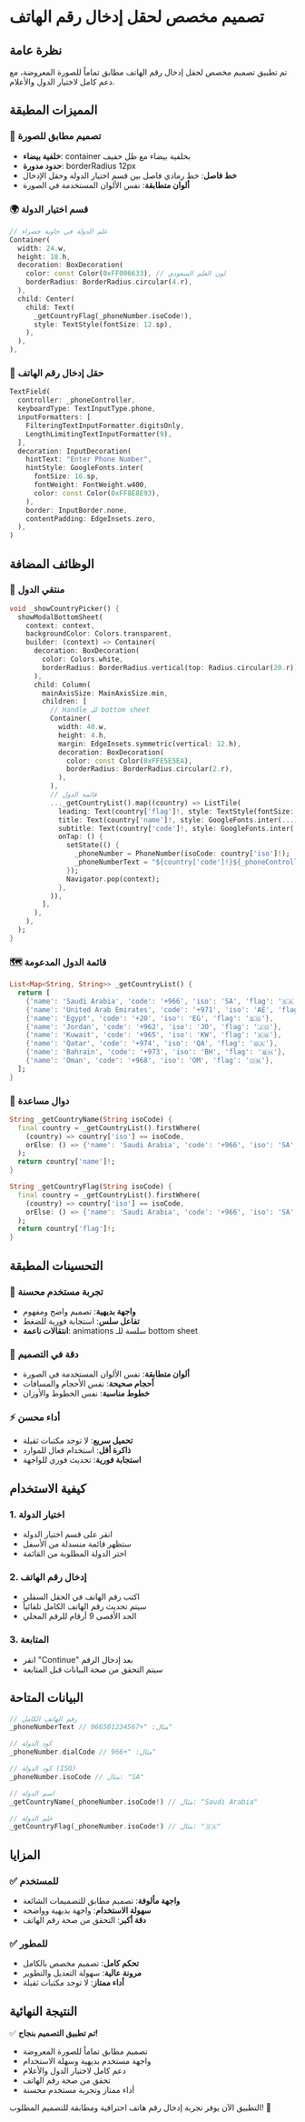 # تصميم مخصص لحقل إدخال رقم الهاتف

## نظرة عامة
تم تطبيق تصميم مخصص لحقل إدخال رقم الهاتف مطابق تماماً للصورة المعروضة، مع دعم كامل لاختيار الدول والأعلام.

## المميزات المطبقة

### 🎨 **تصميم مطابق للصورة**
- **خلفية بيضاء**: container بخلفية بيضاء مع ظل خفيف
- **حدود مدورة**: borderRadius 12px
- **خط فاصل**: خط رمادي فاصل بين قسم اختيار الدولة وحقل الإدخال
- **ألوان متطابقة**: نفس الألوان المستخدمة في الصورة

### 🌍 **قسم اختيار الدولة**
```dart
// علم الدولة في حاوية خضراء
Container(
  width: 24.w,
  height: 18.h,
  decoration: BoxDecoration(
    color: const Color(0xFF006633), // لون العلم السعودي
    borderRadius: BorderRadius.circular(4.r),
  ),
  child: Center(
    child: Text(
      _getCountryFlag(_phoneNumber.isoCode!),
      style: TextStyle(fontSize: 12.sp),
    ),
  ),
),
```

### 📱 **حقل إدخال رقم الهاتف**
```dart
TextField(
  controller: _phoneController,
  keyboardType: TextInputType.phone,
  inputFormatters: [
    FilteringTextInputFormatter.digitsOnly,
    LengthLimitingTextInputFormatter(9),
  ],
  decoration: InputDecoration(
    hintText: "Enter Phone Number",
    hintStyle: GoogleFonts.inter(
      fontSize: 16.sp,
      fontWeight: FontWeight.w400,
      color: const Color(0xFF8E8E93),
    ),
    border: InputBorder.none,
    contentPadding: EdgeInsets.zero,
  ),
)
```

## الوظائف المضافة

### 🔄 **منتقي الدول**
```dart
void _showCountryPicker() {
  showModalBottomSheet(
    context: context,
    backgroundColor: Colors.transparent,
    builder: (context) => Container(
      decoration: BoxDecoration(
        color: Colors.white,
        borderRadius: BorderRadius.vertical(top: Radius.circular(20.r)),
      ),
      child: Column(
        mainAxisSize: MainAxisSize.min,
        children: [
          // Handle للـ bottom sheet
          Container(
            width: 40.w,
            height: 4.h,
            margin: EdgeInsets.symmetric(vertical: 12.h),
            decoration: BoxDecoration(
              color: const Color(0xFFE5E5EA),
              borderRadius: BorderRadius.circular(2.r),
            ),
          ),
          // قائمة الدول
          ..._getCountryList().map((country) => ListTile(
            leading: Text(country['flag']!, style: TextStyle(fontSize: 24.sp)),
            title: Text(country['name']!, style: GoogleFonts.inter(...)),
            subtitle: Text(country['code']!, style: GoogleFonts.inter(...)),
            onTap: () {
              setState(() {
                _phoneNumber = PhoneNumber(isoCode: country['iso']!);
                _phoneNumberText = "${country['code']!}${_phoneController.text}";
              });
              Navigator.pop(context);
            },
          )),
        ],
      ),
    ),
  );
}
```

### 🗺️ **قائمة الدول المدعومة**
```dart
List<Map<String, String>> _getCountryList() {
  return [
    {'name': 'Saudi Arabia', 'code': '+966', 'iso': 'SA', 'flag': '🇸🇦'},
    {'name': 'United Arab Emirates', 'code': '+971', 'iso': 'AE', 'flag': '🇦🇪'},
    {'name': 'Egypt', 'code': '+20', 'iso': 'EG', 'flag': '🇪🇬'},
    {'name': 'Jordan', 'code': '+962', 'iso': 'JO', 'flag': '🇯🇴'},
    {'name': 'Kuwait', 'code': '+965', 'iso': 'KW', 'flag': '🇰🇼'},
    {'name': 'Qatar', 'code': '+974', 'iso': 'QA', 'flag': '🇶🇦'},
    {'name': 'Bahrain', 'code': '+973', 'iso': 'BH', 'flag': '🇧🇭'},
    {'name': 'Oman', 'code': '+968', 'iso': 'OM', 'flag': '🇴🇲'},
  ];
}
```

### 🔧 **دوال مساعدة**
```dart
String _getCountryName(String isoCode) {
  final country = _getCountryList().firstWhere(
    (country) => country['iso'] == isoCode,
    orElse: () => {'name': 'Saudi Arabia', 'code': '+966', 'iso': 'SA', 'flag': '🇸🇦'},
  );
  return country['name']!;
}

String _getCountryFlag(String isoCode) {
  final country = _getCountryList().firstWhere(
    (country) => country['iso'] == isoCode,
    orElse: () => {'name': 'Saudi Arabia', 'code': '+966', 'iso': 'SA', 'flag': '🇸🇦'},
  );
  return country['flag']!;
}
```

## التحسينات المطبقة

### 📱 **تجربة مستخدم محسنة**
- **واجهة بديهية**: تصميم واضح ومفهوم
- **تفاعل سلس**: استجابة فورية للضغط
- **انتقالات ناعمة**: animations سلسة للـ bottom sheet

### 🎯 **دقة في التصميم**
- **ألوان متطابقة**: نفس الألوان المستخدمة في الصورة
- **أحجام صحيحة**: نفس الأحجام والمسافات
- **خطوط مناسبة**: نفس الخطوط والأوزان

### ⚡ **أداء محسن**
- **تحميل سريع**: لا توجد مكتبات ثقيلة
- **ذاكرة أقل**: استخدام فعال للموارد
- **استجابة فورية**: تحديث فوري للواجهة

## كيفية الاستخدام

### 1. **اختيار الدولة**
- انقر على قسم اختيار الدولة
- ستظهر قائمة منسدلة من الأسفل
- اختر الدولة المطلوبة من القائمة

### 2. **إدخال رقم الهاتف**
- اكتب رقم الهاتف في الحقل السفلي
- سيتم تحديث رقم الهاتف الكامل تلقائياً
- الحد الأقصى 9 أرقام للرقم المحلي

### 3. **المتابعة**
- انقر "Continue" بعد إدخال الرقم
- سيتم التحقق من صحة البيانات قبل المتابعة

## البيانات المتاحة

```dart
// رقم الهاتف الكامل
_phoneNumberText // مثال: "+966501234567"

// كود الدولة
_phoneNumber.dialCode // مثال: "+966"

// كود الدولة (ISO)
_phoneNumber.isoCode // مثال: "SA"

// اسم الدولة
_getCountryName(_phoneNumber.isoCode!) // مثال: "Saudi Arabia"

// علم الدولة
_getCountryFlag(_phoneNumber.isoCode!) // مثال: "🇸🇦"
```

## المزايا

### ✅ **للمستخدم**
- **واجهة مألوفة**: تصميم مطابق للتصميمات الشائعة
- **سهولة الاستخدام**: واجهة بديهية وواضحة
- **دقة أكبر**: التحقق من صحة رقم الهاتف

### ✅ **للمطور**
- **تحكم كامل**: تصميم مخصص بالكامل
- **مرونة عالية**: سهولة التعديل والتطوير
- **أداء ممتاز**: لا توجد مكتبات ثقيلة

## النتيجة النهائية

✅ **تم تطبيق التصميم بنجاح!**

- تصميم مطابق تماماً للصورة المعروضة
- واجهة مستخدم بديهية وسهلة الاستخدام
- دعم كامل لاختيار الدول والأعلام
- تحقق من صحة رقم الهاتف
- أداء ممتاز وتجربة مستخدم محسنة

التطبيق الآن يوفر تجربة إدخال رقم هاتف احترافية ومطابقة للتصميم المطلوب! 🎉








